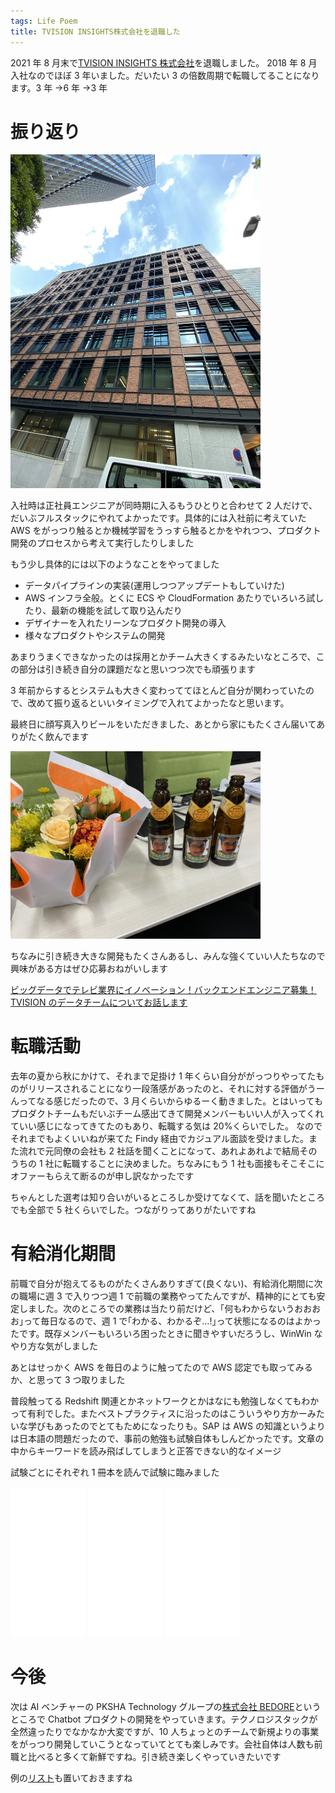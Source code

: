 ```yaml
---
tags: Life Poem
title: TVISION INSIGHTS株式会社を退職した
---
```


2021 年 8 月末で[TVISION INSIGHTS 株式会社](https://tvisioninsights.co.jp/)を退職しました。 2018 年 8 月 入社なのでほぼ 3 年いました。だいたい 3 の倍数周期で転職してることになります。3 年 →6 年 →3 年

# 振り返り

<img src="https://raw.githubusercontent.com/taross-f/taross-f.github.io/master/images/change_1.jpeg" width="400">

入社時は正社員エンジニアが同時期に入るもうひとりと合わせて 2 人だけで、だいぶフルスタックにやれてよかったです。具体的には入社前に考えていた AWS をがっつり触るとか機械学習をうっすら触るとかをやれつつ、プロダクト開発のプロセスから考えて実行したりしました

もう少し具体的には以下のようなことをやってました

- データパイプラインの実装(運用しつつアップデートもしていけた)
- AWS インフラ全般。とくに ECS や CloudFormation あたりでいろいろ試したり、最新の機能を試して取り込んだり
- デザイナーを入れたリーンなプロダクト開発の導入
- 様々なプロダクトやシステムの開発

あまりうまくできなかったのは採用とかチーム大きくするみたいなところで、この部分は引き続き自分の課題だなと思いつつ次でも頑張ります

3 年前からするとシステムも大きく変わっててほとんど自分が関わっていたので、改めて振り返るといいタイミングで入れてよかったなと思います。

最終日に顔写真入りビールをいただきました、あとから家にもたくさん届いてありがたく飲んでます

<img src="https://github.com/taross-f/taross-f.github.io/blob/master/images/change_2.jpeg?raw=true" width="400">

ちなみに引き続き大きな開発もたくさんあるし、みんな強くていい人たちなので興味がある方はぜひ応募おねがいします

[ビッグデータでテレビ業界にイノベーション！バックエンドエンジニア募集！](https://www.wantedly.com/projects/705892)  
[TVISION のデータチームについてお話します](https://meety.net/matches/NVNuvAlCWydf)

# 転職活動

去年の夏から秋にかけて、それまで足掛け 1 年くらい自分ががっつりやってたものがリリースされることになり一段落感があったのと、それに対する評価がうーんってなる感じだったので、3 月くらいからゆるーく動きました。とはいってもプロダクトチームもだいぶチーム感出てきて開発メンバーもいい人が入ってくれていい感じになってきてたのもあり、転職する気は 20%くらいでした。 なのでそれまでもよくいいねが来てた Findy 経由でカジュアル面談を受けました。また流れで元同僚の会社も 2 社話を聞くことになって、あれよあれよで結局そのうちの 1 社に転職することに決めました。ちなみにもう 1 社も面接もそこそこにオファーもらえて断るのが申し訳なかったです

ちゃんとした選考は知り合いがいるところしか受けてなくて、話を聞いたところでも全部で 5 社くらいでした。つながりってありがたいですね

# 有給消化期間

前職で自分が抱えてるものがたくさんありすぎて(良くない)、有給消化期間に次の職場に週 3 で入りつつ週 1 で前職の業務やってたんですが、精神的にとても安定しました。次のところでの業務は当たり前だけど、｢何もわからないうおおおお｣って毎日なるので、週 1 で｢わかる、わかるぞ…!｣って状態になるのはよかったです。既存メンバーもいろいろ困ったときに聞きやすいだろうし、WinWin なやり方な気がしました

あとはせっかく AWS を毎日のように触ってたので AWS 認定でも取ってみるか、と思って 3 つ取りました

<div data-iframe-width="150" data-iframe-height="270" data-share-badge-id="1a3dd763-c988-441a-839c-34010e6fdd33" data-share-badge-host="https://www.credly.com"></div><script type="text/javascript" async src="//cdn.credly.com/assets/utilities/embed.js"></script>
<div data-iframe-width="150" data-iframe-height="270" data-share-badge-id="e7e5eac6-43c2-4992-aa14-6a2af37e6136" data-share-badge-host="https://www.credly.com"></div><script type="text/javascript" async src="//cdn.credly.com/assets/utilities/embed.js"></script>
<div data-iframe-width="150" data-iframe-height="270" data-share-badge-id="43049902-ff70-4dd0-99b7-c91308a2c436" data-share-badge-host="https://www.credly.com"></div><script type="text/javascript" async src="//cdn.credly.com/assets/utilities/embed.js"></script>

普段触ってる Redshift 関連とかネットワークとかはなにも勉強しなくてもわかって有利でした。またベストプラクティスに沿ったのはこういうやり方かーみたいな学びもあったのでとてもためになったりも。SAP は AWS の知識というよりは日本語の問題だったので、事前の勉強も試験自体もしんどかったです。文章の中からキーワードを読み飛ばしてしまうと正答できない的なイメージ

試験ごとにそれぞれ 1 冊本を読んで試験に臨みました

<iframe style="width:120px;height:240px;" marginwidth="0" marginheight="0" scrolling="no" frameborder="0" src="//rcm-fe.amazon-adsystem.com/e/cm?lt1=_blank&bc1=000000&IS2=1&bg1=FFFFFF&fc1=000000&lc1=0000FF&t=tarossf-22&language=ja_JP&o=9&p=8&l=as4&m=amazon&f=ifr&ref=as_ss_li_til&asins=B08SGSD479&linkId=5b8df3219d86640d76611a2afd1abd68"></iframe>
<iframe style="width:120px;height:240px;" marginwidth="0" marginheight="0" scrolling="no" frameborder="0" src="//rcm-fe.amazon-adsystem.com/e/cm?lt1=_blank&bc1=000000&IS2=1&bg1=FFFFFF&fc1=000000&lc1=0000FF&t=tarossf-22&language=ja_JP&o=9&p=8&l=as4&m=amazon&f=ifr&ref=as_ss_li_til&asins=B099MFXYYL&linkId=61f7d1ab574975a35e28852f3dea3718"></iframe>
<iframe style="width:120px;height:240px;" marginwidth="0" marginheight="0" scrolling="no" frameborder="0" src="//rcm-fe.amazon-adsystem.com/e/cm?lt1=_blank&bc1=000000&IS2=1&bg1=FFFFFF&fc1=000000&lc1=0000FF&t=tarossf-22&language=ja_JP&o=9&p=8&l=as4&m=amazon&f=ifr&ref=as_ss_li_til&asins=B08F9CQ6LT&linkId=ea4d7c661df3f06799559a1583cf9d34"></iframe>

# 今後

次は AI ベンチャーの PKSHA Technology グループの[株式会社 BEDORE](https://www.bedore.jp/)というところで Chatbot プロダクトの開発をやっていきます。テクノロジスタックが全然違ったりでなかなか大変ですが、10 人ちょっとのチームで新規よりの事業をがっつり開発していこうとなっていてとても楽しみです。会社自体は人数も前職と比べると多くて新鮮ですね。引き続き楽しくやっていきたいです

例の[リスト](https://www.amazon.jp/hz/wishlist/ls/3K63402VRIMFH?ref_=wl_share)も置いておきますね
